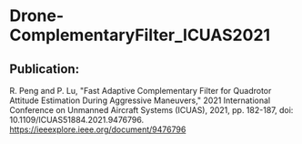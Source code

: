 # Drone-ComplementaryFilter_ICUAS2021

## Publication:

R. Peng and P. Lu, "Fast Adaptive Complementary Filter for Quadrotor Attitude Estimation During Aggressive Maneuvers," 2021 International Conference on Unmanned Aircraft Systems (ICUAS), 2021, pp. 182-187, doi: 10.1109/ICUAS51884.2021.9476796. https://ieeexplore.ieee.org/document/9476796



